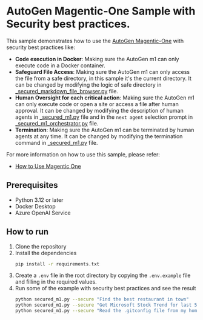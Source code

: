 # AutoGen Magentic-One Sample with Security best practices.


This sample demonstrates how to use the [AutoGen Magentic-One]((https://microsoft.github.io/autogen/stable/user-guide/agentchat-user-guide/magentic-one.html)) with security best practices like:

- **Code execution in Docker**: Making sure the AutoGen m1 can only execute code in a Docker container.
- **Safeguard File Access**: Making sure the AutoGen m1 can only access the file from a safe directory, in this sample it's the current directory. It can be changed by modifying the logic of safe directory in [_secured_markdown_file_browser.py](./overwrites/_secured_markdown_file_browser.py) file.
- **Human Oversight for each critical action**: Making sure the AutoGen m1 can only execute code or open a site or access a file after human approval. It can be changed by modifying the description of human agents in [_secured_m1.py](./overwrites/_secured_m1.py) file and in the `next agent` selection prompt in [_secured_m1_orchestrator.py](./overwrites/_secured_m1_orchestrator.py) file.
- **Termination**: Making sure the AutoGen m1 can be terminated by human agents at any time. It can be changed by modifying the termination command in [_secured_m1.py](./overwrites/_secured_m1.py) file.

For more information on how to use this sample, please refer:

- [How to Use Magentic One](https://github.com/microsoft/autogen/tree/main/python/packages/magentic-one-cli)


## Prerequisites

- Python 3.12 or later
- Docker Desktop
- Azure OpenAI Service

## How to run

1. Clone the repository
1. Install the dependencies
   ```bash
   pip install -r requirements.txt
   ```
1. Create a `.env` file in the root directory by copying the `.env.example` file and filling in the required values.
1. Run some of the example with security best practices and see the result
   ```bash
   python secured_m1.py --secure "Find the best restaurant in town"
   python secured_m1.py --secure "Get Microsoft Stock Trend for last 5 years and plot the graph"
   python secured_m1.py --secure "Read the .gitconfig file from my home directory and find my email address"
   ```